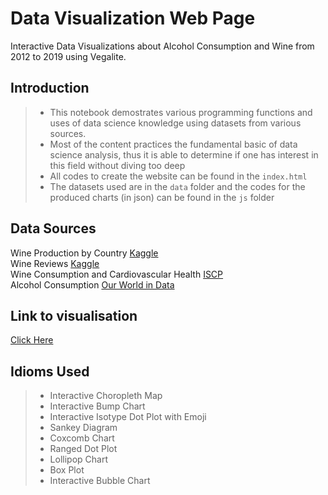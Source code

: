 # Data Visualization Web Page
Interactive Data Visualizations about Alcohol Consumption and Wine from 2012 to 2019 using Vegalite. 

## Introduction
> - This notebook demostrates various programming functions and uses of data science knowledge using datasets from various sources. 
> - Most of the content practices the fundamental basic of data science analysis, thus it is able to determine if one has interest in this field without diving too deep
> - All codes to create the website can be found in the `index.html`
> - The datasets used are in the `data` folder and the codes for the produced charts (in json) can be found in the `js` folder

## Data Sources
Wine Production by Country [Kaggle](https://www.kaggle.com/datasets/shitalgaikwad123/wine-production-by-country)\
Wine Reviews [Kaggle](https://www.kaggle.com/datasets/zynicide/wine-reviews)\
Wine Consumption and Cardiovascular Health [ISCP](https://www.iscpcardio.org/expert-opinions/wine-and-cardio-health/)\
Alcohol Consumption [Our World in Data](https://ourworldindata.org/alcohol-consumption)

## Link to visualisation
[Click Here](https://itsashleyooi.github.io/AllAboutAlcoholandWine/)

## Idioms Used
> - Interactive Choropleth Map
> - Interactive Bump Chart
> - Interactive Isotype Dot Plot with Emoji
> - Sankey Diagram
> - Coxcomb Chart
> - Ranged Dot Plot
> - Lollipop Chart
> - Box Plot
> - Interactive Bubble Chart
